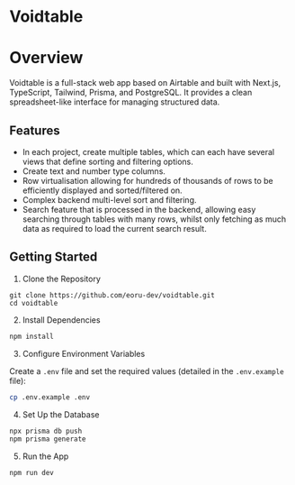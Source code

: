 # Voidtable

# Overview

Voidtable is a full-stack web app based on Airtable and built with Next.js, TypeScript, Tailwind, Prisma, and PostgreSQL. It provides a clean spreadsheet-like interface for managing structured data.

## Features
- In each project, create multiple tables, which can each have several views that define sorting and filtering options.
- Create text and number type columns.
- Row virtualisation allowing for hundreds of thousands of rows to be efficiently displayed and sorted/filtered on.
- Complex backend multi-level sort and filtering.
- Search feature that is processed in the backend, allowing easy searching through tables with many rows, whilst only fetching as much data as required to load the current search result.

## Getting Started
1. Clone the Repository

```base
git clone https://github.com/eoru-dev/voidtable.git
cd voidtable
```

2. Install Dependencies

```bash
npm install
```

3. Configure Environment Variables

Create a `.env` file and set the required values (detailed in the `.env.example` file):
```bash
cp .env.example .env
```

4. Set Up the Database

```bash
npx prisma db push
npm prisma generate
```

5. Run the App

```bash
npm run dev
```